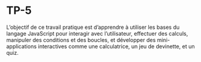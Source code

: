 # TP-5
L’objectif de ce travail pratique est d’apprendre à utiliser les bases du langage JavaScript pour interagir avec l’utilisateur, effectuer des calculs, manipuler des conditions et des boucles, et développer des mini-applications interactives comme une calculatrice, un jeu de devinette, et un quiz.

